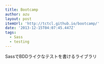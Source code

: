 ```yaml
---
title: Bootcamp
author: azu
layout: post
itemUrl: 'http://tctcl.github.io/bootcamp/'
date: '2013-12-15T04:07:45.447Z'
tags:
  - Sass
  - testing
---
```

SassでBDDライクなテストを書けるライブラリ
